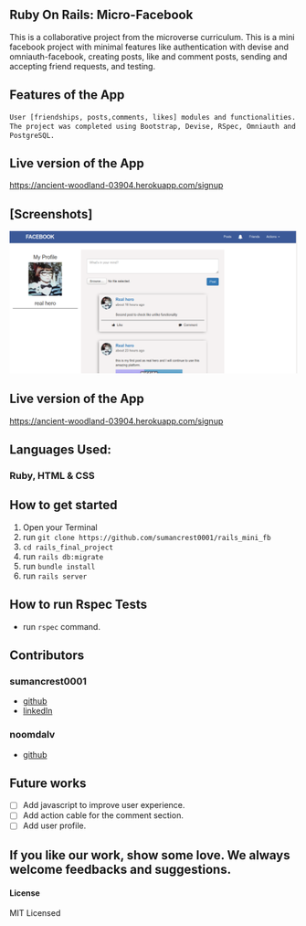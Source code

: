 ## Ruby On Rails: Micro-Facebook
This is a collaborative project from the microverse curriculum. This is a mini facebook project with minimal features like authentication with devise and omniauth-facebook, creating posts, like and comment posts, sending and accepting friend requests, and testing.

## Features of the App
    User [friendships, posts,comments, likes] modules and functionalities.
    The project was completed using Bootstrap, Devise, RSpec, Omniauth and PostgreSQL.
    
## Live version of the App
  https://ancient-woodland-03904.herokuapp.com/signup

## [Screenshots]

  ![img](app/assets/images/indexpage.png)

## Live version of the App
  https://ancient-woodland-03904.herokuapp.com/signup

## Languages Used: 
### Ruby, HTML & CSS

## How to get started

1. Open your Terminal
2. run `git clone https://github.com/sumancrest0001/rails_mini_fb`
3. `cd rails_final_project`
4. run `rails db:migrate`
5. run `bundle install`
6. run `rails server`

## How to run Rspec Tests
- run `rspec` command.

## Contributors

### sumancrest0001 
- [github](https://github.com/sumancrest0001)
- [linkedIn](https://www.linkedin.com/in/suman-shrestha0001/)

### noomdalv
- [github](https://github.com/noomdalv)

## Future works
- [ ] Add javascript to improve user experience.
- [ ] Add action cable for the comment section.
- [ ] Add user profile.

## If you like our work, show some love. We always welcome feedbacks and suggestions.
#### License

MIT Licensed
